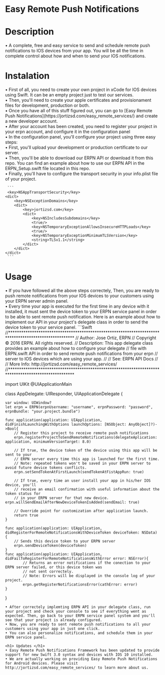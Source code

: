 # Easy Remote Push Notifications
<h1> Description </h1>
• A complete, free and easy service to send and schedule remote push notifications to IOS devices from your app. You will be all the time in complete control about how and when to send your IOS notifications. 
<h1> Instalation </h1>
• First of all, you need to create your own project in xCode for IOS devices using Swift. It can be an empty project just to test our services. <br>
• Then, you'll need to create your apple certificates and provisionament files for development, production or both. <br>
• Once you have all of this stuff figured out, you can go to [Easy Remote Push Notifications](https://jortizsd.com/easy_remote_services/) and create a new developer account. <br>
• After your account has been created, you need to register your project in your erpn account, and configure it in the configuration panel <br>
• In the configuration panel, you'll configure your project using three easy steps:  <br>
• First, you'll upload your development or production certificate to our server. <br> 
• Then, you'll be able to download our ERPN API or download it from this repo. You can find an example about how to use       our ERPN API in the ERPN_Setup.swift file located in this repo. <br>
• Finally, you'll have to configure the transport security in your info.plist file of your project. 
     
     ``` 
     <key>NSAppTransportSecurity</key>
	<dict>
		<key>NSExceptionDomains</key>
		<dict>
			<key>jortizsd.com</key>
			<dict>
				<key>NSIncludesSubdomains</key>
				<true/>
				<key>NSTemporaryExceptionAllowsInsecureHTTPLoads</key>
				<true/>
				<key>NSTemporaryExceptionMinimumTLSVersion</key>
				<string>TLSv1.1</string>
			</dict>
		</dict>
	</dict>
     ```
     

<h1> Usage </h1> 
• If you have followed all the above steps correctely, Then, you are ready to push remote notifications from your IOS devices to your customers using your ERPN server admin panel. <br>
• Every time your app is executed for the first time in any device with it installed, it must sent the device token to your ERPN service panel in order to be able to sent remote push notification. Here is an example about how to implement our API in your project's delegate class in order to send the device token to your service panel.
```Swift
//******************************************************************************************************
//  Author:      Jose Ortiz, ERPN
//  Copyright     © 2016 ERPN. All rights reserved.
//  Description: This app delegate class provides an example about how to configure your delegate 
//               file with ERPN.swift API in order to send remote push notifications from your erpn 
//               server to IOS devices which are using your app. 
//  
//  See:         ERPN API Docs       
//
//  More Info:   http://jortizsd.com/easy_remote_services/
//******************************************************************************************************

import UIKit
@UIApplicationMain
    
class AppDelegate: UIResponder, UIApplicationDelegate {

    var window: UIWindow?
    let erpn = ERPN(erpnUsername: "username", erpnPassword: "password", erpnBundle: "your.project.bundle")
    
    func application(application: UIApplication, didFinishLaunchingWithOptions launchOptions: [NSObject: AnyObject]?)->Bool{ 
	    // Register this project to receive remote push notifications 
        erpn.registerProjectToSendRemoteNotifications(delegateAplication: application, minimumVersionTarget: 8.0)
		
	    // If true, the device token of the device using this app will be sent to your
	    // ERPN server every time this app is launched for the first time.
	    // Note: repeated tokens won't be saved in your ERPN server to avoid future device tokens conflicts.
        erpn.setSendTokenAtFirstLaunch(sendTokenAtFistAppRun: true)
        
	    // If true, every time an user install your app in his/her IOS device, you'll 
	    // receive an email confirmation with useful information about the token status for
	    // in your ERPN server for that new device.
	erpn.willSendEmailAfterNewDeviceTokenIsAdded(sendEmail: true)
        
	    // Override point for customization after application launch.
        return true
    }

    func application(application: UIApplication, didRegisterForRemoteNotificationsWithDeviceToken deviceToken: NSData) {
	    // Sends this device token to your ERPN server
        erpn.sendDeviceToken(deviceToken)
    }
    func application(application: UIApplication, didFailToRegisterForRemoteNotificationsWithError error: NSError){
            // Returns an error notifications if the conection to your ERPN server failed, or this device token was
	        // not sent correctely.
	        // Note: Errors will be displayed in the console log of your project.
            erpn.getRegisterNotificationsError(cathError: error)
    }
}
```
• After correctely implemting ERPN API in your delegate class, run your project and check your console to see if everything went as expected. Then, go back to your ERPN service panel system and you'll see that your project is already configured.
• Now, you are ready to sent remote push notifications to all your customers using your app in just one click. 
• You can also personalize notifications, and schedule them in your ERPN service panel.

<h1> Updates </h1>
• Easy Remote Push Notifications Framework has been updated to provide support for new Swift 3.0 syntax and devices with IOS 10 installed. 
• We are actually working on providing Easy Remote Push Notifications for Android devices. Please visit http://jortizsd.com/easy_remote_services/ to learn more about us.


